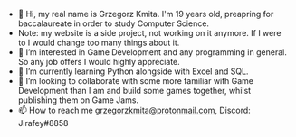 - 👋 Hi, my real name is Grzegorz Kmita. I'm 19 years old, preapring for baccalaureate in order to study Computer Science.
- Note: my website is a side project, not working on it anymore. If I were to I would change too many things about it.
- 👀 I’m interested in Game Development and any programming in general. So any job offers I would highly appreciate. 
- 🌱 I’m currently learning Python alongside with Excel and SQL.
- 💞️ I’m looking to collaborate with some more familiar with Game Development than I am and build some games together, whilst publishing them on Game Jams.
- 📫 How to reach me grzegorzkmita@protonmail.com, Discord: Jirafey#8858
<!---
✨
--->
